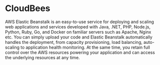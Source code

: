 # CloudBees
AWS Elastic Beanstalk is an easy-to-use service for deploying and scaling web applications and services developed with Java, .NET, PHP, Node.js, Python, Ruby, Go, and Docker on familiar servers such as Apache, Nginx etc.
You can simply upload your code and Elastic Beanstalk automatically handles the deployment, from capacity provisioning, load balancing, auto-scaling to application health monitoring. 
At the same time, you retain full control over the AWS resources powering your application and can access the underlying resources at any time.
